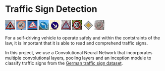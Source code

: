 # Traffic Sign Detection

![alt text](https://github.com/davecerr/Traffic_Sign_Detection/blob/master/1test.png)
![alt text](https://github.com/davecerr/Traffic_Sign_Detection/blob/master/2test.png)
![alt text](https://github.com/davecerr/Traffic_Sign_Detection/blob/master/3test.png)
![alt text](https://github.com/davecerr/Traffic_Sign_Detection/blob/master/4test.png)
![alt text](https://github.com/davecerr/Traffic_Sign_Detection/blob/master/5test.png)
![alt text](https://github.com/davecerr/Traffic_Sign_Detection/blob/master/6test.png)
![alt text](https://github.com/davecerr/Traffic_Sign_Detection/blob/master/7test.png)
![alt text](https://github.com/davecerr/Traffic_Sign_Detection/blob/master/8test.png)
![alt text](https://github.com/davecerr/Traffic_Sign_Detection/blob/master/9test.png)

For a self-driving vehicle to operate safely and within the contstraints of the law, it is important that it is able to read and comprehend traffic signs.

In this project, we use a Convolutional Neural Network that incorporates multiple convolutional layers, pooling layers and an inception module to classify traffic signs from the [German traffic sign dataset](http://benchmark.ini.rub.de/?section=gtsrb&subsection=dataset).

